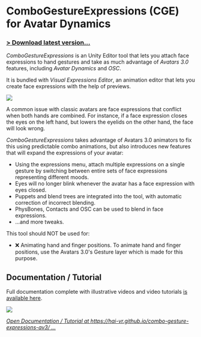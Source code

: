 # ComboGestureExpressions (CGE) for Avatar Dynamics

### [> Download latest version...](https://github.com/hai-vr/combo-gesture-expressions-av3/releases)

*ComboGestureExpressions* is an Unity Editor tool that lets you attach face expressions to hand gestures and take as much advantage of *Avatars 3.0* features, including *Avatar Dynamics* and *OSC*.

It is bundled with *Visual Expressions Editor*, an animation editor that lets you create face expressions with the help of previews.

![](https://github.com/hai-vr/combo-gesture-expressions-av3/raw/z-res-pictures/Documentation/illustration-2.gif)

A common issue with classic avatars are face expressions that conflict when both hands are combined.
For instance, if a face expression closes the eyes on the left hand, but lowers the eyelids on the other hand, the face will look wrong. 

*ComboGestureExpressions* takes advantage of Avatars 3.0 animators to fix this using predictable combo animations, but also introduces new features that will expand the expressions of your avatar:

- Using the expressions menu, attach multiple expressions on a single gesture by switching between entire sets of face expressions representing different moods.
- Eyes will no longer blink whenever the avatar has a face expression with eyes closed.
- Puppets and blend trees are integrated into the tool, with automatic correction of incorrect blending.
- PhysBones, Contacts and OSC can be used to blend in face expressions.
- ...and more tweaks.

This tool should NOT be used for:

- ❌ Animating hand and finger positions.
  To animate hand and finger positions, use the Avatars 3.0's Gesture layer which is made for this purpose.

## Documentation / Tutorial

Full documentation complete with illustrative videos and video tutorials [is available here](https://hai-vr.github.io/combo-gesture-expressions-av3/).

[![](https://github.com/hai-vr/combo-gesture-expressions-av3/raw/z-res-pictures/Documentation/documentation.png)](https://hai-vr.github.io/combo-gesture-expressions-av3/)

*[Open Documentation / Tutorial at https://hai-vr.github.io/combo-gesture-expressions-av3/ ...](https://hai-vr.github.io/combo-gesture-expressions-av3/)*
